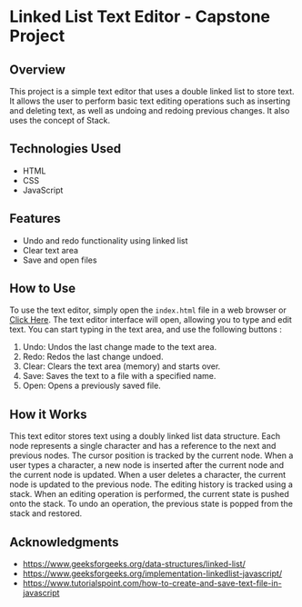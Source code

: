 # Linked List Text Editor - Capstone Project

## Overview

This project is a simple text editor that uses a double linked list to store text. It allows the user to perform basic text editing operations such as inserting and deleting text, as well as undoing and redoing previous changes. It also uses the concept of Stack.

## Technologies Used

- HTML
- CSS
- JavaScript

## Features

- Undo and redo functionality using linked list
- Clear text area
- Save and open files

## How to Use

To use the text editor, simply open the `index.html` file in a web browser or [Click Here](https://indexposition.github.io/Linked-List-Text-Editor/). The text editor interface will open, allowing you to type and edit text.
You can start typing in the text area, and use the following buttons :

1. Undo: Undos the last change made to the text area.
2. Redo: Redos the last change undoed.
3. Clear: Clears the text area (memory) and starts over.
4. Save: Saves the text to a file with a specified name.
5. Open: Opens a previously saved file.

## How it Works

This text editor stores text using a doubly linked list data structure. Each node represents a single character and has a reference to the next and previous nodes. The cursor position is tracked by the current node. When a user types a character, a new node is inserted after the current node and the current node is updated. When a user deletes a character, the current node is updated to the previous node. The editing history is tracked using a stack. When an editing operation is performed, the current state is pushed onto the stack. To undo an operation, the previous state is popped from the stack and restored.

## Acknowledgments

- https://www.geeksforgeeks.org/data-structures/linked-list/
- https://www.geeksforgeeks.org/implementation-linkedlist-javascript/
- https://www.tutorialspoint.com/how-to-create-and-save-text-file-in-javascript
